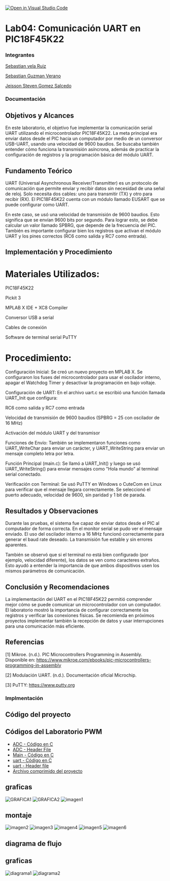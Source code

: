 [![Open in Visual Studio Code](https://classroom.github.com/assets/open-in-vscode-2e0aaae1b6195c2367325f4f02e2d04e9abb55f0b24a779b69b11b9e10269abc.svg)](https://classroom.github.com/online_ide?assignment_repo_id=19505037&assignment_repo_type=AssignmentRepo)
# Lab04: Comunicación UART en PIC18F45K22

### Integrantes
[Sebastian vela Ruiz](https://github.com/Sebasvela28)

[Sebastian Guzman Verano](https://github.com/JuanSebastianGuzmanVerano)

[Jeisson Steven Gomez Salcedo](https://github.com/Ja2000ck)

### Documentación
##  Objetivos y Alcances

En este laboratorio, el objetivo fue implementar la comunicación serial UART utilizando el microcontrolador PIC18F45K22. La meta principal era enviar datos desde el PIC hacia un computador por medio de un conversor USB-UART, usando una velocidad de 9600 baudios. Se buscaba también entender cómo funciona la transmisión asíncrona, además de practicar la configuración de registros y la programación básica del módulo UART.

## Fundamento Teórico

UART (Universal Asynchronous Receiver/Transmitter) es un protocolo de comunicación que permite enviar y recibir datos sin necesidad de una señal de reloj. Solo necesita dos cables: uno para transmitir (TX) y otro para recibir (RX). El PIC18F45K22 cuenta con un módulo llamado EUSART que se puede configurar como UART.

En este caso, se usó una velocidad de transmisión de 9600 baudios. Esto significa que se envían 9600 bits por segundo. Para lograr esto, se debe calcular un valor llamado SPBRG, que depende de la frecuencia del PIC. También es importante configurar bien los registros que activan el módulo UART y los pines correctos (RC6 como salida y RC7 como entrada).

## Implementación y Procedimiento

# Materiales Utilizados:

PIC18F45K22

Pickit 3 

MPLAB X IDE + XC8 Compiler

Conversor USB a serial 

Cables de conexión

Software de terminal serial PuTTY 

# Procedimiento:

Configuración Inicial: Se creó un nuevo proyecto en MPLAB X. Se configuraron los fuses del microcontrolador para usar el oscilador interno, apagar el Watchdog Timer y desactivar la programación en bajo voltaje.

Configuración de UART: En el archivo uart.c se escribió una función llamada UART_Init que configura:

RC6 como salida y RC7 como entrada

Velocidad de transmisión de 9600 baudios (SPBRG = 25 con oscilador de 16 MHz)

Activación del módulo UART y del transmisor

Funciones de Envío: También se implementaron funciones como UART_WriteChar para enviar un carácter, y UART_WriteString para enviar un mensaje completo letra por letra.

Función Principal (main.c): Se llamó a UART_Init() y luego se usó UART_WriteString() para enviar mensajes como "Hola mundo" al terminal serial conectado.

Verificación con Terminal: Se usó PuTTY en Windows o CuteCom en Linux para verificar que el mensaje llegara correctamente. Se seleccionó el puerto adecuado, velocidad de 9600, sin paridad y 1 bit de parada.

## Resultados y Observaciones

Durante las pruebas, el sistema fue capaz de enviar datos desde el PIC al computador de forma correcta. En el monitor serial se pudo ver el mensaje enviado. El uso del oscilador interno a 16 MHz funcionó correctamente para generar el baud rate deseado. La transmisión fue estable y sin errores aparentes.

También se observó que si el terminal no está bien configurado (por ejemplo, velocidad diferente), los datos se ven como caracteres extraños. Esto ayudó a entender la importancia de que ambos dispositivos usen los mismos parámetros de comunicación.

## Conclusión y Recomendaciones

La implementación del UART en el PIC18F45K22 permitió comprender mejor cómo se puede comunicar un microcontrolador con un computador. El laboratorio mostró la importancia de configurar correctamente los registros y verificar las conexiones físicas. Se recomienda en próximos proyectos implementar también la recepción de datos y usar interrupciones para una comunicación más eficiente.


## Referencias

[1] Mikroe. (n.d.). PIC Microcontrollers Programming in Assembly. Disponible en: https://www.mikroe.com/ebooks/pic-microcontrollers-programming-in-assembly

[2] Modulación UART. (n.d.). Documentación oficial Microchip.

[3] PuTTY: https://www.putty.org

### Implmentación

## Código del proyecto 
## Códigos del Laboratorio PWM

- [ADC - Código en C](./CODIGOS/UART.X/adc.c)
- [ADC - Header File](./CODIGOS/UART.X/adc.h)  
- [Main - Código en C](./CODIGOS/UART.X/MAIN.c)
- [uart - Código en C](./CODIGOS/UART.X/uart.c)
- [uart - Header file](./CODIGOS/UART.X/uart.h)
- [Archivo comprimido del proyecto](./CODIGOS/UART.X.zip) 

## graficas 
![GRAFICA1](./GRAFICAS/GRAFICA1.PNG)
![GRAFICA2](./GRAFICAS/GRAFICA2.PNG)
![imagen1](./GRAFICAS/imagen1.png)

## montaje 
![imagen2](./MONTAJE/imagen2.png)
![imagen3](./MONTAJE/imagen3.png)
![imagen4](./MONTAJE/imagen4.png)
![imagen5](./MONTAJE/imagen5.png)
![imagen6](./MONTAJE/imagen6.png)

## diagrama de flujo
## graficas 
![diagrama1](./DIAGRAMAS/diagrama1.png)
![diagrama2](./DIAGRAMAS/diagrama2.png)
